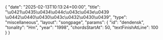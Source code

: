 {
    "date": "2025-02-13T10:13:24+00:00",
    "title": "\u0421\u0435\u0434\u044c\u043c\u043e\u0439 \u0442\u0440\u0430\u043c\u0432\u0430\u0439",
    "type": "miscellaneous",
    "layout": "songpage",
    "params": {
        "id": "dendensk",
        "tonality": "Hm",
        "year": "1998",
        "chordsStartAt": 50,
        "textFinishAtLine": 100
    }
}
